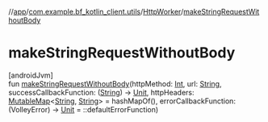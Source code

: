 //[app](../../../index.md)/[com.example.bf_kotlin_client.utils](../index.md)/[HttpWorker](index.md)/[makeStringRequestWithoutBody](make-string-request-without-body.md)

# makeStringRequestWithoutBody

[androidJvm]\
fun [makeStringRequestWithoutBody](make-string-request-without-body.md)(httpMethod: [Int](https://kotlinlang.org/api/latest/jvm/stdlib/kotlin/-int/index.html), url: [String](https://kotlinlang.org/api/latest/jvm/stdlib/kotlin/-string/index.html), successCallbackFunction: ([String](https://kotlinlang.org/api/latest/jvm/stdlib/kotlin/-string/index.html)) -&gt; [Unit](https://kotlinlang.org/api/latest/jvm/stdlib/kotlin/-unit/index.html), httpHeaders: [MutableMap](https://kotlinlang.org/api/latest/jvm/stdlib/kotlin.collections/-mutable-map/index.html)&lt;[String](https://kotlinlang.org/api/latest/jvm/stdlib/kotlin/-string/index.html), [String](https://kotlinlang.org/api/latest/jvm/stdlib/kotlin/-string/index.html)&gt; = hashMapOf(), errorCallbackFunction: (VolleyError) -&gt; [Unit](https://kotlinlang.org/api/latest/jvm/stdlib/kotlin/-unit/index.html) = ::defaultErrorFunction)
